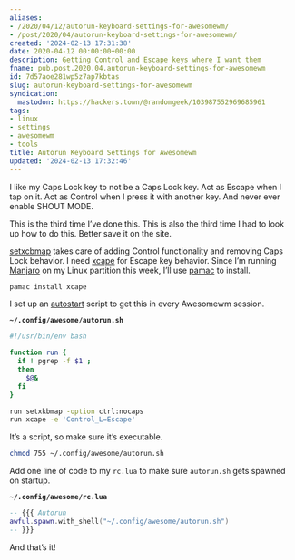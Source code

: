 ```yaml
---
aliases:
- /2020/04/12/autorun-keyboard-settings-for-awesomewm/
- /post/2020/04/autorun-keyboard-settings-for-awesomewm/
created: '2024-02-13 17:31:38'
date: 2020-04-12 00:00:00+00:00
description: Getting Control and Escape keys where I want them
fname: pub.post.2020.04.autorun-keyboard-settings-for-awesomewm
id: 7d57aoe281wp5z7ap7kbtas
slug: autorun-keyboard-settings-for-awesomewm
syndication:
  mastodon: https://hackers.town/@randomgeek/103987552969685961
tags:
- linux
- settings
- awesomewm
- tools
title: Autorun Keyboard Settings for Awesomewm
updated: '2024-02-13 17:32:46'
---
```


I like my Caps Lock key to not be a Caps Lock key. Act as Escape when I tap on it. Act as Control when I press it with another key. And never ever enable SHOUT MODE.

This is the third time I’ve done this. This is also the third time I had to look up how to do this. Better save it on the site.

[setxcbmap](https://linux.die.net/man/1/setxkbmap) takes care of adding Control functionality and removing Caps Lock behavior. I need [xcape](https://github.com/alols/xcape) for Escape key behavior. Since I’m running [Manjaro](https://manjaro.org/) on my Linux partition this week, I’ll use [pamac](https://wiki.manjaro.org/index.php?title=Pamac) to install.

```bash
pamac install xcape
```

I set up an [autostart](https://wiki.archlinux.org/index.php/Awesome#Autostart) script to get this in every Awesomewm session.

**`~/.config/awesome/autorun.sh`**

```bash
#!/usr/bin/env bash

function run {
  if ! pgrep -f $1 ;
  then
    $@&
  fi
}

run setxkbmap -option ctrl:nocaps
run xcape -e 'Control_L=Escape'
```

It’s a script, so make sure it’s executable.

```bash
chmod 755 ~/.config/awesome/autorun.sh
```

Add one line of code to my `rc.lua` to make sure `autorun.sh` gets spawned on startup.

**`~/.config/awesome/rc.lua`**

```lua
-- {{{ Autorun
awful.spawn.with_shell("~/.config/awesome/autorun.sh")
-- }}}
```

And that’s it!